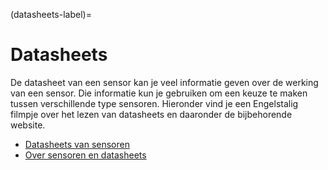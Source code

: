 (datasheets-label)=
# Datasheets

De datasheet van een sensor kan je veel informatie geven over de werking van een sensor. Die informatie kun je gebruiken om een keuze te maken tussen verschillende type sensoren.
Hieronder vind je een Engelstalig filmpje over het lezen van datasheets en daaronder de bijbehorende website.

* <i class="fa-solid fa-video"></i> [Datasheets van sensoren](https://vimeo.com/album/2801639/video/102558686)
* [Over sensoren en datasheets](https://itp.nyu.edu/physcomp/lessons/sensors-the-basics/)
